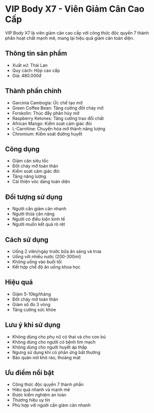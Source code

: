 # VIP Body X7 - Viên Giảm Cân Cao Cấp

VIP Body X7 là viên giảm cân cao cấp với công thức độc quyền 7 thành phần hoạt chất mạnh mẽ, mang lại hiệu quả giảm cân toàn diện.

## Thông tin sản phẩm

- Xuất xứ: Thái Lan
- Quy cách: Hộp cao cấp
- Giá: 480.000đ

## Thành phần chính

- Garcinia Cambogia: Ức chế tạo mỡ
- Green Coffee Bean: Tăng cường đốt cháy mỡ
- Forskolin: Thúc đẩy phân hủy mỡ
- Raspberry Ketones: Tăng cường trao đổi chất
- African Mango: Kiểm soát cảm giác đói
- L-Carnitine: Chuyển hóa mỡ thành năng lượng
- Chromium: Kiểm soát đường huyết

## Công dụng

- Giảm cân siêu tốc
- Đốt cháy mỡ toàn thân
- Kiểm soát cảm giác đói
- Tăng năng lượng
- Cải thiện vóc dáng toàn diện

## Đối tượng sử dụng

- Người cần giảm cân nhanh
- Người thừa cân nặng
- Người có điều kiện kinh tế
- Người muốn kết quả rõ rệt

## Cách sử dụng

- Uống 2 viên/ngày trước bữa ăn sáng và trưa
- Uống với nhiều nước (200-300ml)
- Không uống vào buổi tối
- Kết hợp chế độ ăn uống khoa học

## Hiệu quả

- Giảm 5-10kg/tháng
- Đốt cháy mỡ toàn thân
- Giảm số đo 3 vòng
- Tăng cường sức khỏe

## Lưu ý khi sử dụng

- Không dùng cho phụ nữ có thai và cho con bú
- Không dùng cho người có bệnh tim mạch
- Không dùng cho người huyết áp thấp
- Ngưng sử dụng khi có phản ứng bất thường
- Bảo quản nơi khô ráo, thoáng mát

## Ưu điểm nổi bật

- Công thức độc quyền 7 thành phần
- Hiệu quả nhanh và mạnh mẽ
- Được kiểm nghiệm an toàn
- Thương hiệu uy tín
- Phù hợp với người cần giảm cân nhanh

